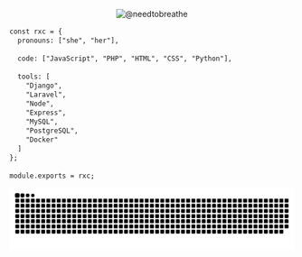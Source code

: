 <p align="center"><img src="https://count.getloli.com/get/@needtobreathe" alt="@needtobreathe" /></p>

```sh-session
const rxc = {
  pronouns: ["she", "her"],

  code: ["JavaScript", "PHP", "HTML", "CSS", "Python"],

  tools: [
    "Django",
    "Laravel",
    "Node",
    "Express",
    "MySQL",
    "PostgreSQL",
    "Docker"
  ]
};

module.exports = rxc; 
```

<img src="./img/snake.svg">
